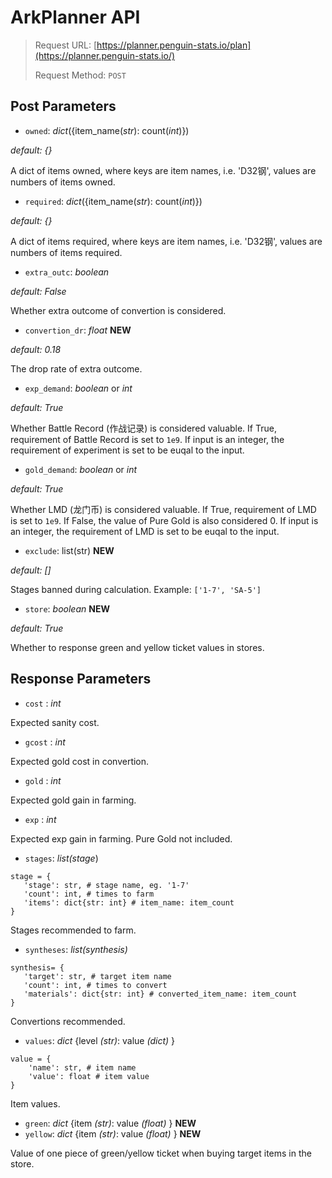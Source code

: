 # ArkPlanner API

> Request URL: [https://planner.penguin-stats.io/plan](https://planner.penguin-stats.io/)
>
> Request Method: ```POST```

## Post Parameters

- ```owned```: *dict*({item_name(*str*): count(*int*)})

*default: {}*

A dict of items owned, where keys are item names, i.e. 'D32钢', values are numbers of items owned.
-  ```required```: *dict*({item_name(*str*): count(*int*)}) 

*default: {}*

A dict of items required, where keys are item names, i.e. 'D32钢', values are numbers of items required.
- ```extra_outc```: *boolean*

*default: False*

Whether extra outcome of convertion is considered.
- ```convertion_dr```: *float* **NEW**

*default: 0.18*

The drop rate of extra outcome.
- ```exp_demand```: *boolean* or *int*

*default: True*

Whether Battle Record (作战记录) is considered valuable. If True, requirement of Battle Record is set to ```1e9```. If input is an integer, the requirement of experiment is set to be euqal to the input.
- ```gold_demand```: *boolean* or *int*

*default: True*

Whether LMD (龙门币) is considered valuable. If True, requirement of LMD is set to ```1e9```. If False, the value of Pure Gold is also considered 0. If input is an integer, the requirement of LMD is set to be euqal to the input.
- ```exclude```: list(str)  **NEW**

 *default: []*
 
Stages banned during calculation. Example: ```['1-7', 'SA-5']```
- ```store```: *boolean*  **NEW**

*default: True*

Whether to response green and yellow ticket values in stores.
## Response Parameters
- ```cost``` : *int*

Expected sanity cost. 
- ```gcost``` : *int*

Expected gold cost in convertion.
- ```gold``` : *int*

Expected gold gain in farming.
- ```exp``` : *int*

Expected exp gain in farming. Pure Gold not included.
- ```stages```: *list(stage*)

 ```
stage = {
	'stage': str, # stage name, eg. '1-7'
	'count': int, # times to farm
	'items': dict{str: int} # item_name: item_count
} 
 ```
 
Stages recommended to farm.
- ```syntheses```: *list(synthesis)*

 ```
synthesis= {
	'target': str, # target item name
	'count': int, # times to convert
	'materials': dict{str: int} # converted_item_name: item_count
} 
```

Convertions recommended.
- ```values```: *dict* {level *(str)*: value *(dict)* }

```
value = {
	'name': str, # item name
	'value': float # item value
}
```

Item values.
- ```green```: *dict* {item *(str)*: value *(float)* }  **NEW**
- ```yellow```: *dict* {item *(str)*: value *(float)* }  **NEW**

Value of one piece of green/yellow ticket when buying target items in the store.
